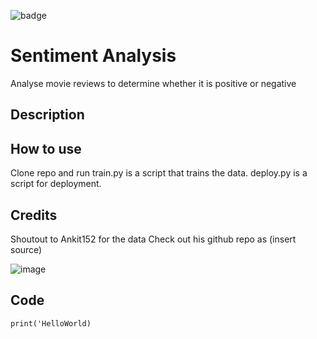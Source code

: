 ![badge](https://img.shields.io/badge/Python-3776AB?style=for-the-badge&logo=python&logoColor=white)

# Sentiment Analysis
 Analyse movie reviews to determine whether it is positive or negative
 
 ## Description
 
 
 ## How to use
 Clone repo and run
 train.py is a script that trains the data.
 deploy.py is a script for deployment.
 
 ## Credits
Shoutout to Ankit152 for the data
Check out his github repo as (insert source)


![image](static/filename.type)

## Code
```
print('HelloWorld)
```
